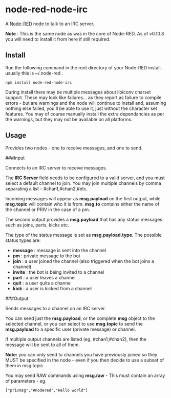 node-red-node-irc
=================

A <a href="http://nodered.org" target="_new">Node-RED</a> node to talk to an IRC server.

**Note** : This is the same node as was in the core of Node-RED.
As of v0.10.8 you will need to install it from here if still required.

Install
-------

Run the following command in the root directory of your Node-RED install, usually
this is ~/.node-red .

    npm install node-red-node-irc

During install there may be multiple messages about libiconv charset support.
These may look like failures... as they report as failure to compile errors -
but are warnings and the node will continue to install and, assuming nothing else
failed, you'll be able to use it, just without the character set features. You
may of course manually install the extra dependancies as per the warnings, but
they may not be available on all platforms.


Usage
-----

Provides two nodes - one to receive messages, and one to send.

###Input

Connects to an IRC server to receive messages.</p>

The **IRC Server** field needs to be configured to a valid server, and
you must select a default channel to join. You may join multiple channels by
comma separating a list - #chan1,#chan2,#etc.

Incoming messages will appear as **msg.payload** on the first output, while
**msg.topic** will contain who it is from. **msg.to** contains either the name of the channel or PRIV in the case of a pm.

The second output provides a **msg.payload** that has any status messages such as joins, parts, kicks etc.

The type of the status message is set as **msg.payload.type**. The possible status types are:

  - **message** : message is sent into the channel
  - **pm** : private message to the bot
  - **join** : a user joined the channel (also triggered when the bot joins a channel)
  - **invite** : the bot is being invited to a channel
  - **part** : a user leaves a channel
  - **quit** : a user quits a channe
  - **kick** : a user is kicked from a channel


###Output

Sends messages to a channel on an IRC server.

You can send just the **msg.payload**, or the complete **msg** object to the
selected channel, or you can select to use **msg.topic** to send the
**msg.payload** to a specific user (private message) or channel.

If multiple output channels are listed (eg. #chan1,#chan2), then the message
will be sent to all of them.

**Note:** you can only send to channels you have previously joined so they
MUST be specified in the node - even if you then decide to use a subset of them in msg.topic

You may send RAW commands using **msg.raw** - This must contain an array of
parameters - eg.

    ["privmsg","#nodered","Hello world"]
